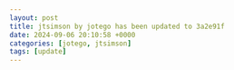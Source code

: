 ```yaml
---
layout: post
title: jtsimson by jotego has been updated to 3a2e91f
date: 2024-09-06 20:10:58 +0000
categories: [jotego, jtsimson]
tags: [update]
---
```


